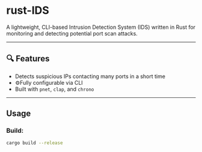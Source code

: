 # rust-IDS
A lightweight, CLI-based Intrusion Detection System (IDS) written in Rust for monitoring and detecting potential port scan attacks.

---

## 🔍 Features

- Detects suspicious IPs contacting many ports in a short time
- ⚙Fully configurable via CLI
- Built with `pnet`, `clap`, and `chrono`

---

## Usage

### Build:

```bash
cargo build --release

